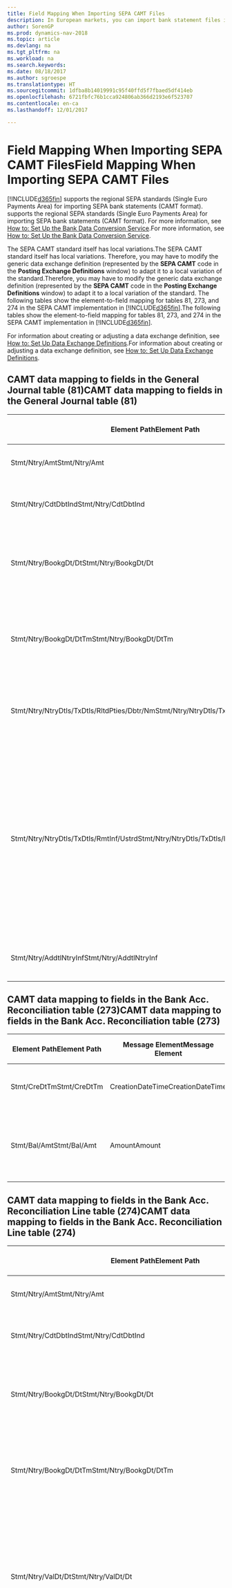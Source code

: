 ```yaml
---
title: Field Mapping When Importing SEPA CAMT Files
description: In European markets, you can import bank statement files in the regional SEPA standards (Single Euro Payments Area).
author: SorenGP
ms.prod: dynamics-nav-2018
ms.topic: article
ms.devlang: na
ms.tgt_pltfrm: na
ms.workload: na
ms.search.keywords: 
ms.date: 08/18/2017
ms.author: sgroespe
ms.translationtype: HT
ms.sourcegitcommit: 1dfba8b14019991c95f40ffd5f7fbaed5df414eb
ms.openlocfilehash: 6721fbfc76b1cca924806ab366d2193e6f523707
ms.contentlocale: en-ca
ms.lasthandoff: 12/01/2017

---
```

# <a name="field-mapping-when-importing-sepa-camt-files"></a><span data-ttu-id="11ae8-103">Field Mapping When Importing SEPA CAMT Files</span><span class="sxs-lookup"><span data-stu-id="11ae8-103">Field Mapping When Importing SEPA CAMT Files</span></span>
[!INCLUDE[d365fin](includes/d365fin_md.md)]<span data-ttu-id="11ae8-104"> supports the regional SEPA standards (Single Euro Payments Area) for importing SEPA bank statements (CAMT format).</span><span class="sxs-lookup"><span data-stu-id="11ae8-104"> supports the regional SEPA standards (Single Euro Payments Area) for importing SEPA bank statements (CAMT format).</span></span> <span data-ttu-id="11ae8-105">For more information, see [How to: Set Up the Bank Data Conversion Service](bank-how-setup-bank-data-conversion-service.md).</span><span class="sxs-lookup"><span data-stu-id="11ae8-105">For more information, see [How to: Set Up the Bank Data Conversion Service](bank-how-setup-bank-data-conversion-service.md).</span></span>  

 <span data-ttu-id="11ae8-106">The SEPA CAMT standard itself has local variations.</span><span class="sxs-lookup"><span data-stu-id="11ae8-106">The SEPA CAMT standard itself has local variations.</span></span> <span data-ttu-id="11ae8-107">Therefore, you may have to modify the generic data exchange definition (represented by the **SEPA CAMT** code in the **Posting Exchange Definitions** window) to adapt it to a local variation of the standard.</span><span class="sxs-lookup"><span data-stu-id="11ae8-107">Therefore, you may have to modify the generic data exchange definition (represented by the **SEPA CAMT** code in the **Posting Exchange Definitions** window) to adapt it to a local variation of the standard.</span></span> <span data-ttu-id="11ae8-108">The following tables show the element-to-field mapping for tables 81, 273, and 274 in the SEPA CAMT implementation in [!INCLUDE[d365fin](includes/d365fin_md.md)].</span><span class="sxs-lookup"><span data-stu-id="11ae8-108">The following tables show the element-to-field mapping for tables 81, 273, and 274 in the SEPA CAMT implementation in [!INCLUDE[d365fin](includes/d365fin_md.md)].</span></span>  

 <span data-ttu-id="11ae8-109">For information about creating or adjusting a data exchange definition, see [How to: Set Up Data Exchange Definitions](across-how-to-set-up-data-exchange-definitions.md).</span><span class="sxs-lookup"><span data-stu-id="11ae8-109">For information about creating or adjusting a data exchange definition, see [How to: Set Up Data Exchange Definitions](across-how-to-set-up-data-exchange-definitions.md).</span></span>  

## <a name="camt-data-mapping-to-fields-in-the-general-journal-table-81"></a><span data-ttu-id="11ae8-110">CAMT data mapping to fields in the General Journal table (81)</span><span class="sxs-lookup"><span data-stu-id="11ae8-110">CAMT data mapping to fields in the General Journal table (81)</span></span>  

|<span data-ttu-id="11ae8-111">Element Path</span><span class="sxs-lookup"><span data-stu-id="11ae8-111">Element Path</span></span>|<span data-ttu-id="11ae8-112">Message Element</span><span class="sxs-lookup"><span data-stu-id="11ae8-112">Message Element</span></span>|<span data-ttu-id="11ae8-113">Data Type</span><span class="sxs-lookup"><span data-stu-id="11ae8-113">Data Type</span></span>|<span data-ttu-id="11ae8-114">Description</span><span class="sxs-lookup"><span data-stu-id="11ae8-114">Description</span></span>|<span data-ttu-id="11ae8-115">Negative-Sign Identifier</span><span class="sxs-lookup"><span data-stu-id="11ae8-115">Negative-Sign Identifier</span></span>|<span data-ttu-id="11ae8-116">Field No.</span><span class="sxs-lookup"><span data-stu-id="11ae8-116">Field No.</span></span>|<span data-ttu-id="11ae8-117">Field Name</span><span class="sxs-lookup"><span data-stu-id="11ae8-117">Field Name</span></span>|  
|------------------|---------------------|---------------|-----------------|-------------------------------|---------------|----------------|  
|<span data-ttu-id="11ae8-118">Stmt/Ntry/Amt</span><span class="sxs-lookup"><span data-stu-id="11ae8-118">Stmt/Ntry/Amt</span></span>|<span data-ttu-id="11ae8-119">Amount</span><span class="sxs-lookup"><span data-stu-id="11ae8-119">Amount</span></span>|<span data-ttu-id="11ae8-120">Decimal</span><span class="sxs-lookup"><span data-stu-id="11ae8-120">Decimal</span></span>|<span data-ttu-id="11ae8-121">The amount of money in the cash entry</span><span class="sxs-lookup"><span data-stu-id="11ae8-121">The amount of money in the cash entry</span></span>||<span data-ttu-id="11ae8-122">13</span><span class="sxs-lookup"><span data-stu-id="11ae8-122">13</span></span>|<span data-ttu-id="11ae8-123">Amount</span><span class="sxs-lookup"><span data-stu-id="11ae8-123">Amount</span></span>|  
|<span data-ttu-id="11ae8-124">Stmt/Ntry/CdtDbtInd</span><span class="sxs-lookup"><span data-stu-id="11ae8-124">Stmt/Ntry/CdtDbtInd</span></span>|<span data-ttu-id="11ae8-125">CreditDebitIndicator</span><span class="sxs-lookup"><span data-stu-id="11ae8-125">CreditDebitIndicator</span></span>|<span data-ttu-id="11ae8-126">Text</span><span class="sxs-lookup"><span data-stu-id="11ae8-126">Text</span></span>|<span data-ttu-id="11ae8-127">Indicates whether the entry is a credit or a debit entry</span><span class="sxs-lookup"><span data-stu-id="11ae8-127">Indicates whether the entry is a credit or a debit entry</span></span>|<span data-ttu-id="11ae8-128">DBIT</span><span class="sxs-lookup"><span data-stu-id="11ae8-128">DBIT</span></span>|<span data-ttu-id="11ae8-129">13</span><span class="sxs-lookup"><span data-stu-id="11ae8-129">13</span></span>|<span data-ttu-id="11ae8-130">Amount</span><span class="sxs-lookup"><span data-stu-id="11ae8-130">Amount</span></span>|  
|<span data-ttu-id="11ae8-131">Stmt/Ntry/BookgDt/Dt</span><span class="sxs-lookup"><span data-stu-id="11ae8-131">Stmt/Ntry/BookgDt/Dt</span></span>|<span data-ttu-id="11ae8-132">Date</span><span class="sxs-lookup"><span data-stu-id="11ae8-132">Date</span></span>|<span data-ttu-id="11ae8-133">Date</span><span class="sxs-lookup"><span data-stu-id="11ae8-133">Date</span></span>|<span data-ttu-id="11ae8-134">The date when an entry is posted to an account on the account servicer's books</span><span class="sxs-lookup"><span data-stu-id="11ae8-134">The date when an entry is posted to an account on the account servicer's books</span></span>||<span data-ttu-id="11ae8-135">5</span><span class="sxs-lookup"><span data-stu-id="11ae8-135">5</span></span>|<span data-ttu-id="11ae8-136">Posting Date</span><span class="sxs-lookup"><span data-stu-id="11ae8-136">Posting Date</span></span>|  
|<span data-ttu-id="11ae8-137">Stmt/Ntry/BookgDt/DtTm</span><span class="sxs-lookup"><span data-stu-id="11ae8-137">Stmt/Ntry/BookgDt/DtTm</span></span>|<span data-ttu-id="11ae8-138">DateTime</span><span class="sxs-lookup"><span data-stu-id="11ae8-138">DateTime</span></span>|<span data-ttu-id="11ae8-139">DateTime</span><span class="sxs-lookup"><span data-stu-id="11ae8-139">DateTime</span></span>|<span data-ttu-id="11ae8-140">The date and time when an entry is posted to an account on the account servicer's books</span><span class="sxs-lookup"><span data-stu-id="11ae8-140">The date and time when an entry is posted to an account on the account servicer's books</span></span>||<span data-ttu-id="11ae8-141">5</span><span class="sxs-lookup"><span data-stu-id="11ae8-141">5</span></span>|<span data-ttu-id="11ae8-142">Posting Date</span><span class="sxs-lookup"><span data-stu-id="11ae8-142">Posting Date</span></span>|  
|<span data-ttu-id="11ae8-143">Stmt/Ntry/NtryDtls/TxDtls/RltdPties/Dbtr/Nm</span><span class="sxs-lookup"><span data-stu-id="11ae8-143">Stmt/Ntry/NtryDtls/TxDtls/RltdPties/Dbtr/Nm</span></span>|<span data-ttu-id="11ae8-144">Name</span><span class="sxs-lookup"><span data-stu-id="11ae8-144">Name</span></span>|<span data-ttu-id="11ae8-145">Text</span><span class="sxs-lookup"><span data-stu-id="11ae8-145">Text</span></span>|<span data-ttu-id="11ae8-146">The name of the party that owes an amount of money to the (ultimate) creditor</span><span class="sxs-lookup"><span data-stu-id="11ae8-146">The name of the party that owes an amount of money to the (ultimate) creditor</span></span>||<span data-ttu-id="11ae8-147">1221</span><span class="sxs-lookup"><span data-stu-id="11ae8-147">1221</span></span>|<span data-ttu-id="11ae8-148">Payer Information</span><span class="sxs-lookup"><span data-stu-id="11ae8-148">Payer Information</span></span>|  
|<span data-ttu-id="11ae8-149">Stmt/Ntry/NtryDtls/TxDtls/RmtInf/Ustrd</span><span class="sxs-lookup"><span data-stu-id="11ae8-149">Stmt/Ntry/NtryDtls/TxDtls/RmtInf/Ustrd</span></span>|<span data-ttu-id="11ae8-150">Unstructured</span><span class="sxs-lookup"><span data-stu-id="11ae8-150">Unstructured</span></span>|<span data-ttu-id="11ae8-151">Text</span><span class="sxs-lookup"><span data-stu-id="11ae8-151">Text</span></span>|<span data-ttu-id="11ae8-152">Information supplied to enable the matching/reconciliation of an entry with the items that the payment is intended to settle, such as commercial invoices in an accounts-receivable system, in an unstructured form</span><span class="sxs-lookup"><span data-stu-id="11ae8-152">Information supplied to enable the matching/reconciliation of an entry with the items that the payment is intended to settle, such as commercial invoices in an accounts-receivable system, in an unstructured form</span></span>||<span data-ttu-id="11ae8-153">8</span><span class="sxs-lookup"><span data-stu-id="11ae8-153">8</span></span>|<span data-ttu-id="11ae8-154">Description</span><span class="sxs-lookup"><span data-stu-id="11ae8-154">Description</span></span>|  
|<span data-ttu-id="11ae8-155">Stmt/Ntry/AddtlNtryInf</span><span class="sxs-lookup"><span data-stu-id="11ae8-155">Stmt/Ntry/AddtlNtryInf</span></span>|<span data-ttu-id="11ae8-156">AdditionalEntryInformation</span><span class="sxs-lookup"><span data-stu-id="11ae8-156">AdditionalEntryInformation</span></span>|<span data-ttu-id="11ae8-157">Text</span><span class="sxs-lookup"><span data-stu-id="11ae8-157">Text</span></span>|<span data-ttu-id="11ae8-158">Additional information about the entry</span><span class="sxs-lookup"><span data-stu-id="11ae8-158">Additional information about the entry</span></span>||<span data-ttu-id="11ae8-159">1222</span><span class="sxs-lookup"><span data-stu-id="11ae8-159">1222</span></span>|<span data-ttu-id="11ae8-160">Transaction Information</span><span class="sxs-lookup"><span data-stu-id="11ae8-160">Transaction Information</span></span>|  

## <a name="camt-data-mapping-to-fields-in-the-bank-acc-reconciliation-table-273"></a><span data-ttu-id="11ae8-161">CAMT data mapping to fields in the Bank Acc. Reconciliation table (273)</span><span class="sxs-lookup"><span data-stu-id="11ae8-161">CAMT data mapping to fields in the Bank Acc. Reconciliation table (273)</span></span>  

|<span data-ttu-id="11ae8-162">Element Path</span><span class="sxs-lookup"><span data-stu-id="11ae8-162">Element Path</span></span>|<span data-ttu-id="11ae8-163">Message Element</span><span class="sxs-lookup"><span data-stu-id="11ae8-163">Message Element</span></span>|<span data-ttu-id="11ae8-164">Data Type</span><span class="sxs-lookup"><span data-stu-id="11ae8-164">Data Type</span></span>|<span data-ttu-id="11ae8-165">Description</span><span class="sxs-lookup"><span data-stu-id="11ae8-165">Description</span></span>|<span data-ttu-id="11ae8-166">Negative-Sign Identifier</span><span class="sxs-lookup"><span data-stu-id="11ae8-166">Negative-Sign Identifier</span></span>|<span data-ttu-id="11ae8-167">Field No.</span><span class="sxs-lookup"><span data-stu-id="11ae8-167">Field No.</span></span>|<span data-ttu-id="11ae8-168">Field Name</span><span class="sxs-lookup"><span data-stu-id="11ae8-168">Field Name</span></span>|  
|------------------|---------------------|---------------|-----------------|-------------------------------|---------------|----------------|  
|<span data-ttu-id="11ae8-169">Stmt/CreDtTm</span><span class="sxs-lookup"><span data-stu-id="11ae8-169">Stmt/CreDtTm</span></span>|<span data-ttu-id="11ae8-170">CreationDateTime</span><span class="sxs-lookup"><span data-stu-id="11ae8-170">CreationDateTime</span></span>|<span data-ttu-id="11ae8-171">Date</span><span class="sxs-lookup"><span data-stu-id="11ae8-171">Date</span></span>|<span data-ttu-id="11ae8-172">The date and time when the message was created</span><span class="sxs-lookup"><span data-stu-id="11ae8-172">The date and time when the message was created</span></span>||<span data-ttu-id="11ae8-173">3</span><span class="sxs-lookup"><span data-stu-id="11ae8-173">3</span></span>|<span data-ttu-id="11ae8-174">Statement Date</span><span class="sxs-lookup"><span data-stu-id="11ae8-174">Statement Date</span></span>|  
|<span data-ttu-id="11ae8-175">Stmt/Bal/Amt</span><span class="sxs-lookup"><span data-stu-id="11ae8-175">Stmt/Bal/Amt</span></span>|<span data-ttu-id="11ae8-176">Amount</span><span class="sxs-lookup"><span data-stu-id="11ae8-176">Amount</span></span>|<span data-ttu-id="11ae8-177">Decimal</span><span class="sxs-lookup"><span data-stu-id="11ae8-177">Decimal</span></span>|<span data-ttu-id="11ae8-178">The amount resulting from the netted amounts for all debit and credit entries</span><span class="sxs-lookup"><span data-stu-id="11ae8-178">The amount resulting from the netted amounts for all debit and credit entries</span></span>||<span data-ttu-id="11ae8-179">4</span><span class="sxs-lookup"><span data-stu-id="11ae8-179">4</span></span>|<span data-ttu-id="11ae8-180">Statement Ending Balance</span><span class="sxs-lookup"><span data-stu-id="11ae8-180">Statement Ending Balance</span></span>|  

## <a name="camt-data-mapping-to-fields-in-the-bank-acc-reconciliation-line-table-274"></a><span data-ttu-id="11ae8-181">CAMT data mapping to fields in the Bank Acc. Reconciliation Line table (274)</span><span class="sxs-lookup"><span data-stu-id="11ae8-181">CAMT data mapping to fields in the Bank Acc. Reconciliation Line table (274)</span></span>  

|<span data-ttu-id="11ae8-182">Element Path</span><span class="sxs-lookup"><span data-stu-id="11ae8-182">Element Path</span></span>|<span data-ttu-id="11ae8-183">Message Element</span><span class="sxs-lookup"><span data-stu-id="11ae8-183">Message Element</span></span>|<span data-ttu-id="11ae8-184">Data Type</span><span class="sxs-lookup"><span data-stu-id="11ae8-184">Data Type</span></span>|<span data-ttu-id="11ae8-185">Description</span><span class="sxs-lookup"><span data-stu-id="11ae8-185">Description</span></span>|<span data-ttu-id="11ae8-186">Negative-Sign Identifier</span><span class="sxs-lookup"><span data-stu-id="11ae8-186">Negative-Sign Identifier</span></span>|<span data-ttu-id="11ae8-187">Field No.</span><span class="sxs-lookup"><span data-stu-id="11ae8-187">Field No.</span></span>|<span data-ttu-id="11ae8-188">Field Name</span><span class="sxs-lookup"><span data-stu-id="11ae8-188">Field Name</span></span>|  
|------------------|---------------------|---------------|-----------------|-------------------------------|---------------|----------------|  
|<span data-ttu-id="11ae8-189">Stmt/Ntry/Amt</span><span class="sxs-lookup"><span data-stu-id="11ae8-189">Stmt/Ntry/Amt</span></span>|<span data-ttu-id="11ae8-190">Amount</span><span class="sxs-lookup"><span data-stu-id="11ae8-190">Amount</span></span>|<span data-ttu-id="11ae8-191">Decimal</span><span class="sxs-lookup"><span data-stu-id="11ae8-191">Decimal</span></span>|<span data-ttu-id="11ae8-192">The amount of money in the cash entry</span><span class="sxs-lookup"><span data-stu-id="11ae8-192">The amount of money in the cash entry</span></span>||<span data-ttu-id="11ae8-193">7</span><span class="sxs-lookup"><span data-stu-id="11ae8-193">7</span></span>|<span data-ttu-id="11ae8-194">Statement Amount</span><span class="sxs-lookup"><span data-stu-id="11ae8-194">Statement Amount</span></span>|  
|<span data-ttu-id="11ae8-195">Stmt/Ntry/CdtDbtInd</span><span class="sxs-lookup"><span data-stu-id="11ae8-195">Stmt/Ntry/CdtDbtInd</span></span>|<span data-ttu-id="11ae8-196">CreditDebitIndicator</span><span class="sxs-lookup"><span data-stu-id="11ae8-196">CreditDebitIndicator</span></span>|<span data-ttu-id="11ae8-197">Text</span><span class="sxs-lookup"><span data-stu-id="11ae8-197">Text</span></span>|<span data-ttu-id="11ae8-198">Indicates whether the entry is a credit or a debit entry</span><span class="sxs-lookup"><span data-stu-id="11ae8-198">Indicates whether the entry is a credit or a debit entry</span></span>|<span data-ttu-id="11ae8-199">DBIT</span><span class="sxs-lookup"><span data-stu-id="11ae8-199">DBIT</span></span>|<span data-ttu-id="11ae8-200">7</span><span class="sxs-lookup"><span data-stu-id="11ae8-200">7</span></span>|<span data-ttu-id="11ae8-201">Statement Amount</span><span class="sxs-lookup"><span data-stu-id="11ae8-201">Statement Amount</span></span>|  
|<span data-ttu-id="11ae8-202">Stmt/Ntry/BookgDt/Dt</span><span class="sxs-lookup"><span data-stu-id="11ae8-202">Stmt/Ntry/BookgDt/Dt</span></span>|<span data-ttu-id="11ae8-203">Date</span><span class="sxs-lookup"><span data-stu-id="11ae8-203">Date</span></span>|<span data-ttu-id="11ae8-204">Date</span><span class="sxs-lookup"><span data-stu-id="11ae8-204">Date</span></span>|<span data-ttu-id="11ae8-205">The date when an entry is posted to an account on the account servicer's books</span><span class="sxs-lookup"><span data-stu-id="11ae8-205">The date when an entry is posted to an account on the account servicer's books</span></span>||<span data-ttu-id="11ae8-206">5</span><span class="sxs-lookup"><span data-stu-id="11ae8-206">5</span></span>|<span data-ttu-id="11ae8-207">Transaction Date</span><span class="sxs-lookup"><span data-stu-id="11ae8-207">Transaction Date</span></span>|  
|<span data-ttu-id="11ae8-208">Stmt/Ntry/BookgDt/DtTm</span><span class="sxs-lookup"><span data-stu-id="11ae8-208">Stmt/Ntry/BookgDt/DtTm</span></span>|<span data-ttu-id="11ae8-209">DateTime</span><span class="sxs-lookup"><span data-stu-id="11ae8-209">DateTime</span></span>|<span data-ttu-id="11ae8-210">DateTime</span><span class="sxs-lookup"><span data-stu-id="11ae8-210">DateTime</span></span>|<span data-ttu-id="11ae8-211">The date and time when an entry is posted to an account on the account servicer's books</span><span class="sxs-lookup"><span data-stu-id="11ae8-211">The date and time when an entry is posted to an account on the account servicer's books</span></span>||<span data-ttu-id="11ae8-212">5</span><span class="sxs-lookup"><span data-stu-id="11ae8-212">5</span></span>|<span data-ttu-id="11ae8-213">Transaction Date</span><span class="sxs-lookup"><span data-stu-id="11ae8-213">Transaction Date</span></span>|  
|<span data-ttu-id="11ae8-214">Stmt/Ntry/ValDt/Dt</span><span class="sxs-lookup"><span data-stu-id="11ae8-214">Stmt/Ntry/ValDt/Dt</span></span>|<span data-ttu-id="11ae8-215">Date</span><span class="sxs-lookup"><span data-stu-id="11ae8-215">Date</span></span>|<span data-ttu-id="11ae8-216">Date</span><span class="sxs-lookup"><span data-stu-id="11ae8-216">Date</span></span>|<span data-ttu-id="11ae8-217">The date when assets become available to the account owner in case of a credit entry, or cease to be available to the account owner in case of a debit entry</span><span class="sxs-lookup"><span data-stu-id="11ae8-217">The date when assets become available to the account owner in case of a credit entry, or cease to be available to the account owner in case of a debit entry</span></span>||<span data-ttu-id="11ae8-218">12</span><span class="sxs-lookup"><span data-stu-id="11ae8-218">12</span></span>|<span data-ttu-id="11ae8-219">Value Date</span><span class="sxs-lookup"><span data-stu-id="11ae8-219">Value Date</span></span>|  
|<span data-ttu-id="11ae8-220">Stmt/Ntry/ValDt/DtTm</span><span class="sxs-lookup"><span data-stu-id="11ae8-220">Stmt/Ntry/ValDt/DtTm</span></span>|<span data-ttu-id="11ae8-221">DateTime</span><span class="sxs-lookup"><span data-stu-id="11ae8-221">DateTime</span></span>|<span data-ttu-id="11ae8-222">DateTime</span><span class="sxs-lookup"><span data-stu-id="11ae8-222">DateTime</span></span>|<span data-ttu-id="11ae8-223">The date and time when assets become available to the account owner in case of a credit entry, or cease to be available to the account owner in case of a debit entry</span><span class="sxs-lookup"><span data-stu-id="11ae8-223">The date and time when assets become available to the account owner in case of a credit entry, or cease to be available to the account owner in case of a debit entry</span></span>||<span data-ttu-id="11ae8-224">12</span><span class="sxs-lookup"><span data-stu-id="11ae8-224">12</span></span>|<span data-ttu-id="11ae8-225">Value Date</span><span class="sxs-lookup"><span data-stu-id="11ae8-225">Value Date</span></span>|  
|<span data-ttu-id="11ae8-226">Stmt/Ntry/NtryDtls/TxDtls/RltdPties/Dbtr/Nm</span><span class="sxs-lookup"><span data-stu-id="11ae8-226">Stmt/Ntry/NtryDtls/TxDtls/RltdPties/Dbtr/Nm</span></span>|<span data-ttu-id="11ae8-227">Name</span><span class="sxs-lookup"><span data-stu-id="11ae8-227">Name</span></span>|<span data-ttu-id="11ae8-228">Text</span><span class="sxs-lookup"><span data-stu-id="11ae8-228">Text</span></span>|<span data-ttu-id="11ae8-229">The name of the party that owes an amount of money to the (ultimate) creditor</span><span class="sxs-lookup"><span data-stu-id="11ae8-229">The name of the party that owes an amount of money to the (ultimate) creditor</span></span>||<span data-ttu-id="11ae8-230">15</span><span class="sxs-lookup"><span data-stu-id="11ae8-230">15</span></span>|<span data-ttu-id="11ae8-231">Payer Information</span><span class="sxs-lookup"><span data-stu-id="11ae8-231">Payer Information</span></span>|  
|<span data-ttu-id="11ae8-232">Stmt/Ntry/NtryDtls/TxDtls/RmtInf/Ustrd</span><span class="sxs-lookup"><span data-stu-id="11ae8-232">Stmt/Ntry/NtryDtls/TxDtls/RmtInf/Ustrd</span></span>|<span data-ttu-id="11ae8-233">Unstructured</span><span class="sxs-lookup"><span data-stu-id="11ae8-233">Unstructured</span></span>|<span data-ttu-id="11ae8-234">Text</span><span class="sxs-lookup"><span data-stu-id="11ae8-234">Text</span></span>|<span data-ttu-id="11ae8-235">Information supplied to enable the matching/reconciliation of an entry with the items that the payment is intended to settle, such as commercial invoices in an accounts-receivable system, in an unstructured form</span><span class="sxs-lookup"><span data-stu-id="11ae8-235">Information supplied to enable the matching/reconciliation of an entry with the items that the payment is intended to settle, such as commercial invoices in an accounts-receivable system, in an unstructured form</span></span>||<span data-ttu-id="11ae8-236">6</span><span class="sxs-lookup"><span data-stu-id="11ae8-236">6</span></span>|<span data-ttu-id="11ae8-237">Description</span><span class="sxs-lookup"><span data-stu-id="11ae8-237">Description</span></span>|  
|<span data-ttu-id="11ae8-238">Stmt/Ntry/AddtlNtryInf</span><span class="sxs-lookup"><span data-stu-id="11ae8-238">Stmt/Ntry/AddtlNtryInf</span></span>|<span data-ttu-id="11ae8-239">AdditionalEntryInformation</span><span class="sxs-lookup"><span data-stu-id="11ae8-239">AdditionalEntryInformation</span></span>|<span data-ttu-id="11ae8-240">Text</span><span class="sxs-lookup"><span data-stu-id="11ae8-240">Text</span></span>|<span data-ttu-id="11ae8-241">Additional information about the entry</span><span class="sxs-lookup"><span data-stu-id="11ae8-241">Additional information about the entry</span></span>||<span data-ttu-id="11ae8-242">16</span><span class="sxs-lookup"><span data-stu-id="11ae8-242">16</span></span>|<span data-ttu-id="11ae8-243">Transaction Information</span><span class="sxs-lookup"><span data-stu-id="11ae8-243">Transaction Information</span></span>|  

 <span data-ttu-id="11ae8-244">Elements in the **Ntry** node that are imported into [!INCLUDE[d365fin](includes/d365fin_md.md)] but not mapped to any fields are stored in the **Posting Exch. Column Def** table.</span><span class="sxs-lookup"><span data-stu-id="11ae8-244">Elements in the **Ntry** node that are imported into [!INCLUDE[d365fin](includes/d365fin_md.md)] but not mapped to any fields are stored in the **Posting Exch. Column Def** table.</span></span> <span data-ttu-id="11ae8-245">Users can view these elements from the **Payment Reconciliation Journal**, **Payment Application**, and **Bank Acc. Reconciliation** windows by choosing the **Bank Statement Line Details** action.</span><span class="sxs-lookup"><span data-stu-id="11ae8-245">Users can view these elements from the **Payment Reconciliation Journal**, **Payment Application**, and **Bank Acc. Reconciliation** windows by choosing the **Bank Statement Line Details** action.</span></span> <span data-ttu-id="11ae8-246">For more information, see [How to: Reconcile Payments Using Automatic Application](receivables-how-reconcile-payments-auto-application.md).</span><span class="sxs-lookup"><span data-stu-id="11ae8-246">For more information, see [How to: Reconcile Payments Using Automatic Application](receivables-how-reconcile-payments-auto-application.md).</span></span>  
## <a name="see-also"></a><span data-ttu-id="11ae8-247">See Also</span><span class="sxs-lookup"><span data-stu-id="11ae8-247">See Also</span></span>  
[<span data-ttu-id="11ae8-248">Setting Up Data Exchange</span><span class="sxs-lookup"><span data-stu-id="11ae8-248">Setting Up Data Exchange</span></span>](across-set-up-data-exchange.md)  
[<span data-ttu-id="11ae8-249">Exchanging Data Electronically</span><span class="sxs-lookup"><span data-stu-id="11ae8-249">Exchanging Data Electronically</span></span>](across-data-exchange.md)  
<span data-ttu-id="11ae8-250">[How to: Set Up the Bank Data Conversion Service](bank-how-setup-bank-data-conversion-service.md) </span><span class="sxs-lookup"><span data-stu-id="11ae8-250">[How to: Set Up the Bank Data Conversion Service](bank-how-setup-bank-data-conversion-service.md) </span></span>  
[<span data-ttu-id="11ae8-251">How to: Use XML Schemas to Prepare Data Exchange Definitions</span><span class="sxs-lookup"><span data-stu-id="11ae8-251">How to: Use XML Schemas to Prepare Data Exchange Definitions</span></span>](across-how-to-use-xml-schemas-to-prepare-data-exchange-definitions.md)  
[<span data-ttu-id="11ae8-252">How to: Reconcile Payments Using Automatic Application</span><span class="sxs-lookup"><span data-stu-id="11ae8-252">How to: Reconcile Payments Using Automatic Application</span></span>](receivables-how-reconcile-payments-auto-application.md)  

